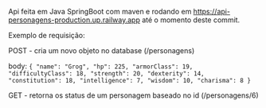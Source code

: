 Api feita em Java SpringBoot com maven e rodando em https://api-personagens-production.up.railway.app até o momento deste commit.

Exemplo de requisição:

POST - cria um novo objeto no database (/personagens)

body: ```{
  "name": "Grog",
  "hp": 225,
  "armorClass": 19,
  "difficultyClass": 18,
  "strength": 20,
  "dexterity": 14,
  "constitution": 18,
  "intelligence": 7,
  "wisdom": 10,
  "charisma": 8
}```

GET - retorna os status de um personagem baseado no id (/personagens/6)
